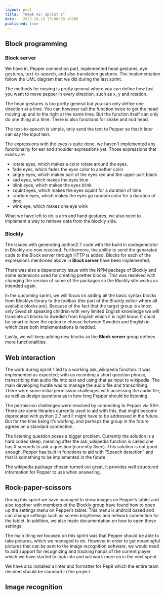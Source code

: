 ```yaml
---
layout: post
title:  "Week 42: Sprint 1"
date:   2022-10-18 13:00:00 +0200
published: true
---
```



## Block programming
### Block server
We have in, Pepper connection part, implemented head gestures, eye gestures, text-to-speech, and also translation gestures. The implementation follow the UML diagram that we did during the last sprint. 

The methods for moving is pretty general where you can define how fast you want to move pepper in every direction, such as x, y and rotation. 

The head gestures is too pretty general but you can only define one direction at a time. You can however call the function twice to get the head moving up and to the right at the same time. But the function itself can only do one thing at a time. There is also functions for shake and nod head.

The text-to-speech is simple, only send the text to Pepper so that it later can say the input text.

The expressions with the eyes is quite done, we haven't implemented any functionality for ear and shoulder expressions yet. Those expressions that exists are 
- rotate eyes, which makes a color rotate around the eyes.
- fade eyes, which fades the eyes color to another color
- angry eyes, which makes part of the eyes red and the upper part black
- sad eyes, which makes the eyes blue
- blink eyes, which makes the eyes blink
- squint eyes, which makes the eyes squint for a duration of time
- random eyes, which makes the eyes go random color for a duration of time
- wink eye, which makes one eye wink

What we have left to do is arm and hand gestures, we also need to implement a way to retrieve data from the blockly side.

### Blockly
The issues with generating python2.7 code with the build in codegenerator in Blockly are now resolved. Furthermore, the ability to send the generated code to the Block server through HTTP is added. Blocks for each of the expressions mentioned above in **Block server** have been implemented. 

There was also a dependency issue with the NPM package of Blockly and some extensions used for creating prettier blocks. This was resolved with changing the version of some of the packages so the Blockly site works as intended again. 

In the upcoming sprint, we will focus on adding all the basic syntax blocks from Blocklys library to the toolbox (the part of the Blockly editor where all available blocks are). Because of the fact that the target group is almost only Swedish speaking children with very limited English knowledge we will translate all blocks to Swedish from English which it is right know. It could be smart to have the option to choose between Swedish and English in which case both implementations is nedded.

Lastly, we will keep adding new blocks as the **Block server** group defines more functionalities.

## Web interaction

The work during sprint 1 led to a working ask_wikipedia function. It was implemented as expected; with us recording a short question phrase, transcribing that audio file into text and using that as input to wikipedia. The main developing hurdle was to manage the audio file and transcribing. There were some initial permission challenges with accessing the audio file, as well as design questions as in how long Pepper should be listening.

The permission challenges were resolved by connecting to Pepper via SSH. There are some libraries currently used to aid with this, that might become deprecated with python 2.7 and it might have to be addressed in the future. But for the time being it’s working, and perhaps the group in the future agrees on a standard connection.

The listening question poses a bigger problem. Currently the solution is a hard coded sleep, meaning after the ask_wikipedia function is called one has X seconds to ask a question (currently 3sec). This solution is not good enough. Pepper has built in functions to aid with “Speech detection” and that is something to be implemented in the future.

The wikipedia package chosen turned out great. It provides well structured information for Pepper to use when answering.

## Rock-paper-scissors

During this sprint we have managed to show images on Pepper’s tablet and also together with members of the Blockly group have found how to open up the settings menu on Pepper’s tablet. This menu is android based and can change settings such as screen brightness and network connection for the tablet. In addition, we also made documentation on how to open these settings. 

The main thing we focused on this sprint was that Pepper should be able to take pictures, which we managed to do. However in order to get meaningful pictures that can be sent to the image recognition software, we would need to add support for recognizing and tracking hands of the current player which we have started to look into and will work more on in the next sprint.

We have also installed a linter and formatter for Pep8 which the entire team decided should be standard in the project. 


## Image recognition
